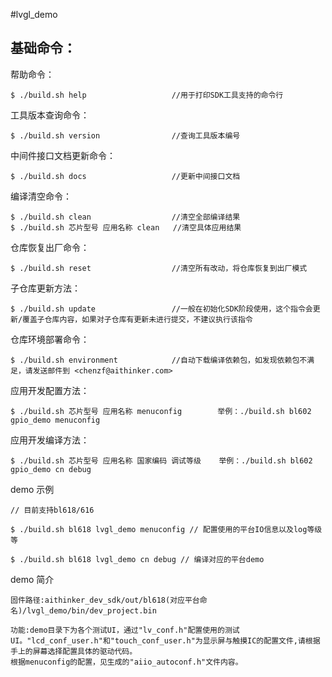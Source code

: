 #lvgl_demo


## 基础命令：

帮助命令：

```
$ ./build.sh help					//用于打印SDK工具支持的命令行

```

工具版本查询命令：

```
$ ./build.sh version				//查询工具版本编号

```

中间件接口文档更新命令：

```
$ ./build.sh docs					//更新中间接口文档

```

编译清空命令：

```
$ ./build.sh clean					//清空全部编译结果
$ ./build.sh 芯片型号 应用名称 clean   //清空具体应用结果

```

仓库恢复出厂命令：

```
$ ./build.sh reset					//清空所有改动，将仓库恢复到出厂模式

```

子仓库更新方法：

```
$ ./build.sh update					//一般在初始化SDK阶段使用，这个指令会更新/覆盖子仓库内容，如果对子仓库有更新未进行提交，不建议执行该指令

```

仓库环境部署命令：

```
$ ./build.sh environment			//自动下载编译依赖包，如发现依赖包不满足，请发送邮件到 <chenzf@aithinker.com>

```

应用开发配置方法：

```
$ ./build.sh 芯片型号 应用名称 menuconfig		 举例：./build.sh bl602 gpio_demo menuconfig
```

应用开发编译方法：

```
$ ./build.sh 芯片型号 应用名称 国家编码 调试等级	举例：./build.sh bl602 gpio_demo cn debug

```

demo 示例
```
// 目前支持bl618/616

$ ./build.sh bl618 lvgl_demo menuconfig // 配置使用的平台IO信息以及log等级等

$ ./build.sh bl618 lvgl_demo cn debug // 编译对应的平台demo
```

demo 简介
```
固件路径:aithinker_dev_sdk/out/bl618(对应平台命名)/lvgl_demo/bin/dev_project.bin

功能:demo目录下为各个测试UI，通过"lv_conf.h"配置使用的测试UI。"lcd_conf_user.h"和"touch_conf_user.h"为显示屏与触摸IC的配置文件,请根据手上的屏幕选择配置具体的驱动代码。
根据menuconfig的配置，见生成的"aiio_autoconf.h"文件内容。

```

